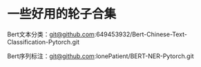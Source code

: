 # 一些好用的轮子合集



Bert文本分类：git@github.com:649453932/Bert-Chinese-Text-Classification-Pytorch.git

Bert序列标注：git@github.com:lonePatient/BERT-NER-Pytorch.git

